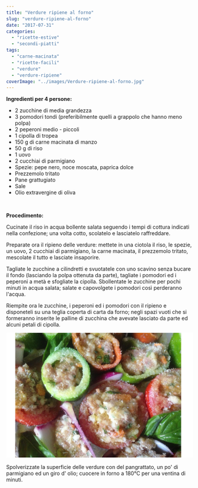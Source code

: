 ```yaml
---
title: "Verdure ripiene al forno"
slug: "verdure-ripiene-al-forno"
date: "2017-07-31"
categories: 
  - "ricette-estive"
  - "secondi-piatti"
tags: 
  - "carne-macinata"
  - "ricette-facili"
  - "verdure"
  - "verdure-ripiene"
coverImage: "../images/Verdure-ripiene-al-forno.jpg"
---
```


**Ingredienti per 4 persone:**

- 2 zucchine di media grandezza
- 3 pomodori tondi (preferibilmente quelli a grappolo che hanno meno polpa)
- 2 peperoni medio - piccoli
- 1 cipolla di tropea
- 150 g di carne macinata di manzo
- 50 g di riso
- 1 uovo
- 2 cucchiai di parmigiano
- Spezie: pepe nero, noce moscata, paprica dolce
- Prezzemolo tritato
- Pane grattugiato
- Sale
- Olio extravergine di oliva

 

**Procedimento:**

Cucinate il riso in acqua bollente salata seguendo i tempi di cottura indicati nella confezione; una volta cotto, scolatelo e lasciatelo raffreddare.

Preparate ora il ripieno delle verdure: mettete in una ciotola il riso, le spezie, un uovo, 2 cucchiai di parmigiano, la carne macinata, il prezzemolo tritato, mescolate il tutto e lasciate insaporire.

Tagliate le zucchine a cilindretti e svuotatele con uno scavino senza bucare il fondo (lasciando la polpa ottenuta da parte), tagliate i pomodori ed i peperoni a metà e sfogliate la cipolla. Sbollentate le zucchine per pochi minuti in acqua salata; salate e capovolgete i pomodori così perderanno l'acqua.

Riempite ora le zucchine, i peperoni ed i pomodori con il ripieno e disponeteli su una teglia coperta di carta da forno; negli spazi vuoti che si formeranno inserite le palline di zucchina che avevate lasciato da parte ed alcuni petali di cipolla.

![verdure ripiene al forno](../images/Verdure-ripiene-al-forno1.jpg)

Spolverizzate la superficie delle verdure con del pangrattato, un po' di parmigiano ed un giro d' olio; cuocere in forno a 180°C per una ventina di minuti.

